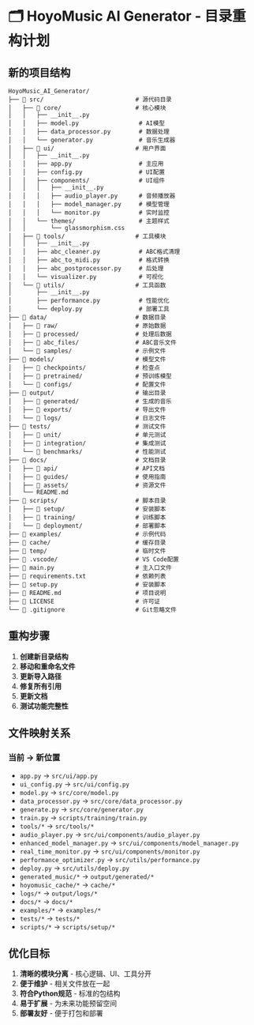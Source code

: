 # 🗂️ HoyoMusic AI Generator - 目录重构计划

## 新的项目结构

```
HoyoMusic_AI_Generator/
├── 📁 src/                          # 源代码目录
│   ├── 📁 core/                     # 核心模块
│   │   ├── __init__.py
│   │   ├── model.py                 # AI模型
│   │   ├── data_processor.py        # 数据处理
│   │   └── generator.py             # 音乐生成器
│   ├── 📁 ui/                       # 用户界面
│   │   ├── __init__.py
│   │   ├── app.py                   # 主应用
│   │   ├── config.py                # UI配置
│   │   ├── components/              # UI组件
│   │   │   ├── __init__.py
│   │   │   ├── audio_player.py      # 音频播放器
│   │   │   ├── model_manager.py     # 模型管理
│   │   │   └── monitor.py           # 实时监控
│   │   └── themes/                  # 主题样式
│   │       └── glassmorphism.css
│   ├── 📁 tools/                    # 工具模块
│   │   ├── __init__.py
│   │   ├── abc_cleaner.py           # ABC格式清理
│   │   ├── abc_to_midi.py           # 格式转换
│   │   ├── abc_postprocessor.py     # 后处理
│   │   └── visualizer.py            # 可视化
│   └── 📁 utils/                    # 工具函数
│       ├── __init__.py
│       ├── performance.py           # 性能优化
│       └── deploy.py                # 部署工具
├── 📁 data/                         # 数据目录
│   ├── 📁 raw/                      # 原始数据
│   ├── 📁 processed/                # 处理后数据
│   ├── 📁 abc_files/                # ABC音乐文件
│   └── 📁 samples/                  # 示例文件
├── 📁 models/                       # 模型文件
│   ├── 📁 checkpoints/              # 检查点
│   ├── 📁 pretrained/               # 预训练模型
│   └── 📁 configs/                  # 配置文件
├── 📁 output/                       # 输出目录
│   ├── 📁 generated/                # 生成的音乐
│   ├── 📁 exports/                  # 导出文件
│   └── 📁 logs/                     # 日志文件
├── 📁 tests/                        # 测试文件
│   ├── 📁 unit/                     # 单元测试
│   ├── 📁 integration/              # 集成测试
│   └── 📁 benchmarks/               # 性能测试
├── 📁 docs/                         # 文档目录
│   ├── 📁 api/                      # API文档
│   ├── 📁 guides/                   # 使用指南
│   ├── 📁 assets/                   # 资源文件
│   └── README.md
├── 📁 scripts/                      # 脚本目录
│   ├── 📁 setup/                    # 安装脚本
│   ├── 📁 training/                 # 训练脚本
│   └── 📁 deployment/               # 部署脚本
├── 📁 examples/                     # 示例代码
├── 📁 cache/                        # 缓存目录
├── 📁 temp/                         # 临时文件
├── 📁 .vscode/                      # VS Code配置
├── 📄 main.py                       # 主入口文件
├── 📄 requirements.txt              # 依赖列表
├── 📄 setup.py                      # 安装脚本
├── 📄 README.md                     # 项目说明
├── 📄 LICENSE                       # 许可证
└── 📄 .gitignore                    # Git忽略文件
```

## 重构步骤

1. **创建新目录结构**
2. **移动和重命名文件**
3. **更新导入路径**
4. **修复所有引用**
5. **更新文档**
6. **测试功能完整性**

## 文件映射关系

### 当前 → 新位置
- `app.py` → `src/ui/app.py`
- `ui_config.py` → `src/ui/config.py`
- `model.py` → `src/core/model.py`
- `data_processor.py` → `src/core/data_processor.py`
- `generate.py` → `src/core/generator.py`
- `train.py` → `scripts/training/train.py`
- `tools/*` → `src/tools/*`
- `audio_player.py` → `src/ui/components/audio_player.py`
- `enhanced_model_manager.py` → `src/ui/components/model_manager.py`
- `real_time_monitor.py` → `src/ui/components/monitor.py`
- `performance_optimizer.py` → `src/utils/performance.py`
- `deploy.py` → `src/utils/deploy.py`
- `generated_music/*` → `output/generated/*`
- `hoyomusic_cache/*` → `cache/*`
- `logs/*` → `output/logs/*`
- `docs/*` → `docs/*`
- `examples/*` → `examples/*`
- `tests/*` → `tests/*`
- `scripts/*` → `scripts/setup/*`

## 优化目标

1. **清晰的模块分离** - 核心逻辑、UI、工具分开
2. **便于维护** - 相关文件放在一起
3. **符合Python规范** - 标准的包结构
4. **易于扩展** - 为未来功能预留空间
5. **部署友好** - 便于打包和部署
